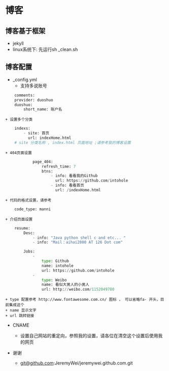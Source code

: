 博客
=========


博客基于框架
-----------
+ jekyll
+ linux系统下: 先运行sh \_clean.sh

博客配置
------------
+ \_config.yml
	+ 支持多说账号
		
```python		
	comments: 
	provider: duoshuo
	duoshuo:
		short_name: 账户名
```	
	+ 设置多个分类
		
```python		
	indexs:
		- site: 首页
		  url: indexHome.html
	# site 分类名称 , index.html 页面地址 ;请参考我的博客设置
```
	+ 404页面设置

```python
			page_404:
 				refresh_time: 7
 				btns:
   					- info: 看看我的Github
     			      url: https://github.com/intohole
   					- info: 看看首页
                      url: /indexHome.html
```
	+ 代码的格式设置，请参考

```python			
	code_type: manni
```
	+ 介绍页面设置


```python
	resume:
		Desc:
			- info: "Java python shell c and etc... "
			- info: "Mail：aihai2800 AT 126 Dot com"

		Jobs:
			- 
				type: Github
				name: intohole
				url: https://github.com/intohole
			- 
				type: Weibo
				name: 看似大男人的小男人
				url: http://weibo.com/1152049780 
```
    + type 配置参考 http://www.fontawesome.com.cn/ 图标 ， 可以省略fa- 开头，目前集成这个
    + name 显示文字
    + url 跳转链接

+ CNAME
	+ 设置自己网站的重定向，参照我的设置，请各位在清空这个设置后使用我的网页

+ 谢谢 
	+ git@github.com:JeremyWei/jeremywei.github.com.git
